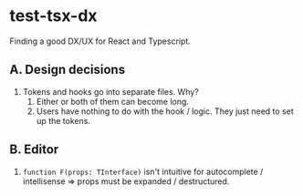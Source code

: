 # test-tsx-dx

Finding a good DX/UX for React and Typescript.

## A. Design decisions

1. Tokens and hooks go into separate files. Why?
   1. Either or both of them can become long.
   2. Users have nothing to do with the hook / logic. They just need to set up the tokens.

## B. Editor

1. `function F(props: TInterface)` isn't intuitive for autocomplete / intellisense => props must be expanded / destructured.
